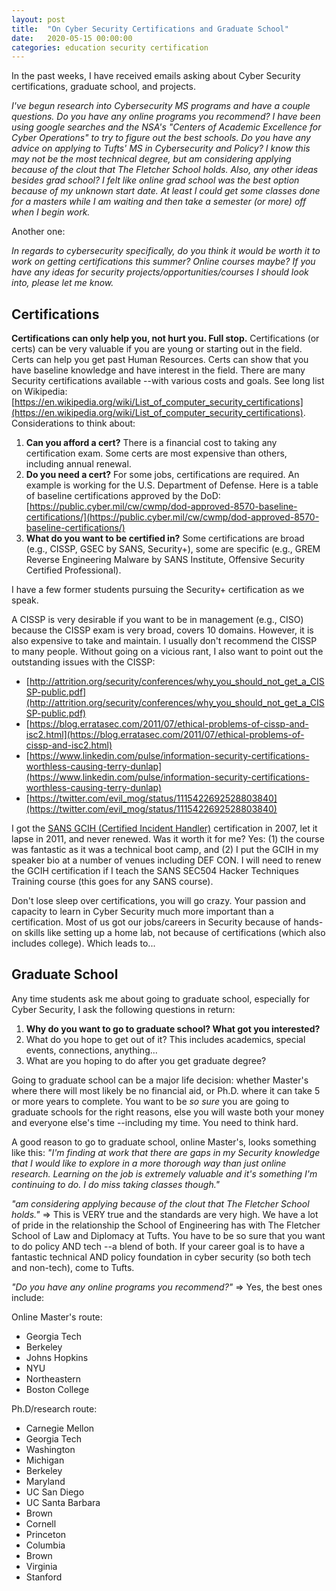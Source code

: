 ```yaml
---
layout: post
title:  "On Cyber Security Certifications and Graduate School"
date:   2020-05-15 00:00:00
categories: education security certification
---
```

In the past weeks, I have received emails asking about Cyber Security certifications, graduate school, and projects.

_I've begun research into Cybersecurity MS programs and have a couple questions. Do you have any online programs you recommend? I have been using google searches and the NSA's "Centers of Academic Excellence for Cyber Operations" to try to figure out the best schools. Do you have any advice on applying to Tufts' MS in Cybersecurity and Policy? I know this may not be the most technical degree, but am considering applying because of the clout that The Fletcher School holds. Also, any other ideas besides grad school? I felt like online grad school was the best option because of my unknown start date. At least I could get some classes done for a masters while I am waiting and then take a semester (or more) off when I begin work._

Another one:

_In regards to cybersecurity specifically, do you think it would be worth it to work on getting certifications this summer? Online courses maybe? If you have any ideas for security projects/opportunities/courses I should look into, please let me know._

## Certifications

**Certifications can only help you, not hurt you. Full stop.**  Certifications (or certs) can be very valuable if you are young or starting out in the field.  Certs can help you get past Human Resources.  Certs can show that you have baseline knowledge and have interest in the field.  There are many Security certifications available --with various costs and goals. See long list on Wikipedia: [https://en.wikipedia.org/wiki/List_of_computer_security_certifications](https://en.wikipedia.org/wiki/List_of_computer_security_certifications).  Considerations to think about:

1. **Can you afford a cert?** There is a financial cost to taking any certification exam.  Some certs are most expensive than others, including annual renewal.
2. **Do you need a cert?** For some jobs, certifications are required.  An example is working for the U.S. Department of Defense.  Here is a table of baseline certifications approved by the DoD: [https://public.cyber.mil/cw/cwmp/dod-approved-8570-baseline-certifications/](https://public.cyber.mil/cw/cwmp/dod-approved-8570-baseline-certifications/)
3. **What do you want to be certified in?** Some certifications are broad (e.g., CISSP, GSEC by SANS, Security+), some are specific (e.g., GREM Reverse Engineering Malware by SANS Institute, Offensive Security Certified Professional).

I have a few former students pursuing the Security+ certification as we speak.

A CISSP is very desirable if you want to be in management (e.g., CISO) because the CISSP exam is very broad, covers 10 domains.  However, it is also expensive to take and maintain.  I usually don't recommend the CISSP to many people.  Without going on a vicious rant, I also want to point out the outstanding issues with the CISSP:

* [http://attrition.org/security/conferences/why_you_should_not_get_a_CISSP-public.pdf](http://attrition.org/security/conferences/why_you_should_not_get_a_CISSP-public.pdf)
* [https://blog.erratasec.com/2011/07/ethical-problems-of-cissp-and-isc2.html](https://blog.erratasec.com/2011/07/ethical-problems-of-cissp-and-isc2.html)
* [https://www.linkedin.com/pulse/information-security-certifications-worthless-causing-terry-dunlap](https://www.linkedin.com/pulse/information-security-certifications-worthless-causing-terry-dunlap)
* [https://twitter.com/evil_mog/status/1115422692528803840](https://twitter.com/evil_mog/status/1115422692528803840)

I got the [SANS GCIH (Certified Incident Handler)](https://www.giac.org/certification/certified-incident-handler-gcih) certification in 2007, let it lapse in 2011, and never renewed.  Was it worth it for me?  Yes: (1) the course was fantastic as it was a technical boot camp, and (2) I put the GCIH in my speaker bio at a number of venues including DEF CON.  I will need to renew the GCIH certification if I teach the SANS SEC504 Hacker Techniques Training course (this goes for any SANS course).

Don't lose sleep over certifications, you will go crazy.  Your passion and capacity to learn in Cyber Security much more important than a certification.  Most of us got our jobs/careers in Security because of hands-on skills like setting up a home lab, not because of certifications (which also includes college). Which leads to...

## Graduate School

Any time students ask me about going to graduate school, especially for Cyber Security, I ask the following questions in return:

1. **Why do you want to go to graduate school? What got you interested?**
2. What do you hope to get out of it?  This includes academics, special events, connections, anything...
3. What are you hoping to do after you get graduate degree?

Going to graduate school can be a major life decision: whether Master's where there will most likely be no financial aid, or Ph.D. where it can take 5 or more years to complete.  You want to be _so sure_ you are going to graduate schools for the right reasons, else you will waste both your money and everyone else's time --including my time.  You need to think hard.

A good reason to go to graduate school, online Master's, looks something like this: _"I'm finding at work that there are gaps in my Security knowledge that I would like to explore in a more thorough way than just online research. Learning on the job is extremely valuable and it's something I'm continuing to do. I do miss taking classes though."_

_"am considering applying because of the clout that The Fletcher School holds."_ => This is VERY true and the standards are very high.  We have a lot of pride in the relationship the School of Engineering has with The Fletcher School of Law and Diplomacy at Tufts.  You have to be so sure that you want to do policy AND tech --a blend of both.  If your career goal is to have a fantastic technical AND policy foundation in cyber security (so both tech and non-tech), come to Tufts.

_"Do you have any online programs you recommend?"_ => Yes, the best ones include:

Online Master's route:
* Georgia Tech
* Berkeley
* Johns Hopkins
* NYU
* Northeastern
* Boston College

Ph.D/research route:
* Carnegie Mellon
* Georgia Tech
* Washington
* Michigan
* Berkeley
* Maryland
* UC San Diego
* UC Santa Barbara
* Brown
* Cornell
* Princeton
* Columbia
* Brown
* Virginia
* Stanford